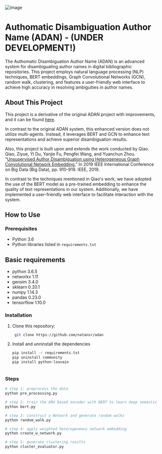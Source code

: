 

![image](https://github.com/natansr/adan/assets/4833993/0052d05c-f533-4cfd-9c13-eb8782e6cb56)


# Authomatic Disambiguation Author Name (ADAN) - (UNDER DEVELOPMENT!)

The Authomatic Disambiguation Author Name (ADAN) is an advanced system for disambiguating author names in digital bibliographic repositories. This project employs natural language processing (NLP) techniques, BERT embeddings, Graph Convolutional Networks (GCN), random walk, clustering, and features a user-friendly web interface to achieve high accuracy in resolving ambiguities in author names.

## About This Project


This project is a derivative of the original ADAN project with improvements, and it can be found [here](https://gitlab.com/InfoKnow/SocialNetwork/sci_clan/adan).

In contrast to the original ADAN system, this enhanced version does not utilize multi-agents. Instead, it leverages BERT and GCN to enhance text representations and achieve superior disambiguation results.


Also, this project is built upon and extends the work conducted by Qiao. Qiao, Ziyue, Yi Du, Yanjie Fu, Pengfei Wang, and Yuanchun Zhou. "[Unsupervised Author Disambiguation using Heterogeneous Graph Convolutional Network Embedding.](https://ieeexplore.ieee.org/abstract/document/9005458)" In 2019 IEEE International Conference on Big Data (Big Data), pp. 910-919. IEEE, 2019.

In contrast to the techniques mentioned in Qiao's work, we have adopted the use of the BERT model as a pre-trained embedding to enhance the quality of text representations in our system. Additionally, we have implemented a user-friendly web interface to facilitate interaction with the system.

## How to Use

### Prerequisites

- Python 3.6
- Python libraries listed in `requirements.txt`

## Basic requirements

* python 3.6.5
* networkx 1.11
* gensim 3.4.0
* sklearn 0.20.1
* numpy 1.14.3
* pandas 0.23.0
* tensorflow 1.10.0


### Installation

1. Clone this repository:

   ```bash
    git clone https://github.com/natansr/adan

2. Install and unninstall the dependencies

    ```bash
    pip install -r requirements.txt
    pip uninstall community
    pip install python-louvain



### Steps

```bash
# step 1: preprocess the data
python pre_processing.py

# step 2: train the GRU based encoder with BERT to learn deep semantic representations
python bert.py 

# step 3: construct a Network and generate random walks
python random_walk.py

# step 4: apply weighted heterogeneous network embedding
python create_w_network.py

# step 5: generate clustering results
python cluster_evaluator.py
```